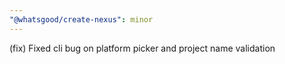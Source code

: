 ```yaml
---
"@whatsgood/create-nexus": minor
---
```


(fix) Fixed cli bug on platform picker and project name validation
